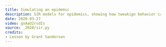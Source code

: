 ```yaml
---
title: Simulating an epidemic
description: SIR models for epidemics, showing how tweakign behavior can change an outbreak.
date: 2020-03-27
video: gxAaO2rsdIs
source: _2020/sir.py
credits:
- Lesson by Grant Sanderson
---
```

